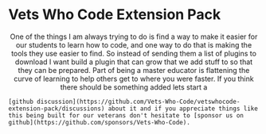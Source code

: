 # Vets Who Code Extension Pack

<p align="center">
    One of the things I am always trying to do is find a way to make it easier for our students to learn how to code, and one way to do that is making the tools they use easier to find. So instead of sending them a list of plugins to download I want build a plugin that can grow that we add stuff to so that they can be prepared. Part of being a master educator is flattening the curve of learning to help others get to where you were faster. If you think there should be something added lets start a

    [github discussion](https://github.com/Vets-Who-Code/vetswhocode-extension-pack/discussions) about it and if you appreciate things like this being built for our veterans don't hesitate to [sponsor us on github](https://github.com/sponsors/Vets-Who-Code).
</p>
